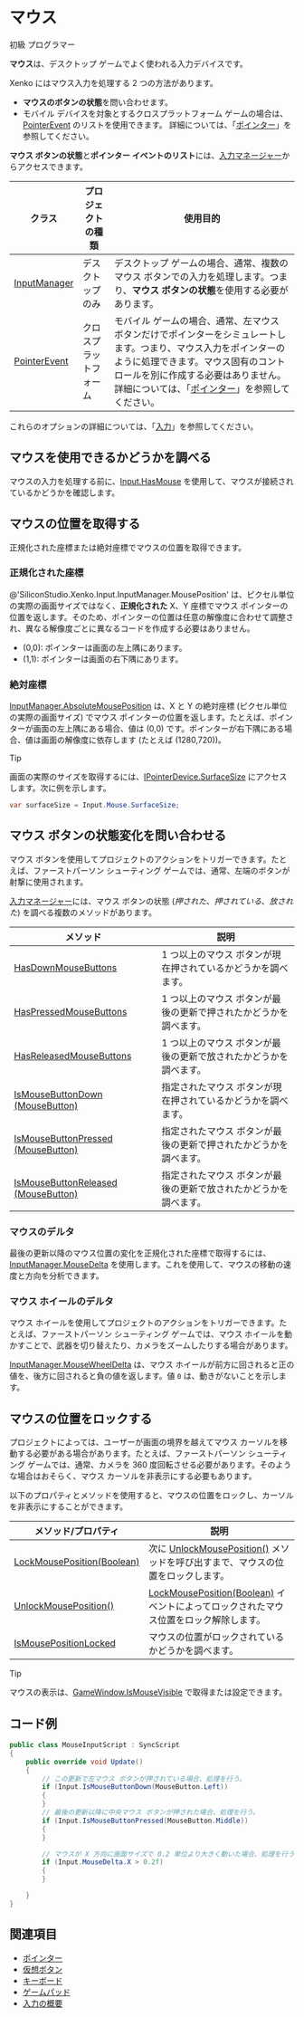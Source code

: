 # マウス

<span class="label label-doc-level">初級</span>
<span class="label label-doc-audience">プログラマー</span>

**マウス**は、デスクトップ ゲームでよく使われる入力デバイスです。

Xenko にはマウス入力を処理する 2 つの方法があります。

* **マウスのボタンの状態**を問い合わせます。
* モバイル デバイスを対象とするクロスプラットフォーム ゲームの場合は、[PointerEvent](xref:SiliconStudio.Xenko.Input.PointerEvent) のリストを使用できます。
詳細については、「[ポインター](pointers.md)」を参照してください。

**マウス ボタンの状態**と**ポインター イベントのリスト**には、[入力マネージャー](xref:SiliconStudio.Xenko.Input.InputManager)からアクセスできます。

| クラス | プロジェクトの種類 | 使用目的 |
| --- | --- | --- |
| [InputManager](xref:SiliconStudio.Xenko.Input.InputManager) | デスクトップのみ | デスクトップ ゲームの場合、通常、複数のマウス ボタンでの入力を処理します。つまり、**マウス ボタンの状態**を使用する必要があります。 |
| [PointerEvent](xref:SiliconStudio.Xenko.Input.PointerEvent) | クロスプラットフォーム | モバイル ゲームの場合、通常、左マウス ボタンだけでポインターをシミュレートします。つまり、マウス入力をポインターのように処理できます。マウス固有のコントロールを別に作成する必要はありません。詳細については、「[ポインター](pointers.md)」を参照してください。|

これらのオプションの詳細については、「[入力](index.md)」を参照してください。

## マウスを使用できるかどうかを調べる

マウスの入力を処理する前に、[Input.HasMouse](xref:SiliconStudio.Xenko.Input.InputManager.HasMouse) を使用して、マウスが接続されているかどうかを確認します。

## マウスの位置を取得する

正規化された座標または絶対座標でマウスの位置を取得できます。

### 正規化された座標

@'SiliconStudio.Xenko.Input.InputManager.MousePosition' は、ピクセル単位の実際の画面サイズではなく、**正規化された** X、Y 座標でマウス ポインターの位置を返します。そのため、ポインターの位置は任意の解像度に合わせて調整され、異なる解像度ごとに異なるコードを作成する必要はありません。

* (0,0): ポインターは画面の左上隅にあります。
* (1,1): ポインターは画面の右下隅にあります。

### 絶対座標

[InputManager.AbsoluteMousePosition](xref:SiliconStudio.Xenko.Input.InputManager.AbsoluteMousePosition) は、X と Y の絶対座標 (ピクセル単位の実際の画面サイズ) でマウス ポインターの位置を返します。たとえば、ポインターが画面の左上隅にある場合、値は (0,0) です。ポインターが右下隅にある場合、値は画面の解像度に依存します (たとえば (1280,720))。

> [!TIP]
> 画面の実際のサイズを取得するには、[IPointerDevice.SurfaceSize](xref:SiliconStudio.Xenko.Input.IPointerDevice.SurfaceSize) にアクセスします。次に例を示します。
> ```cs
> var surfaceSize = Input.Mouse.SurfaceSize;
> ```

## マウス ボタンの状態変化を問い合わせる

マウス ボタンを使用してプロジェクトのアクションをトリガーできます。たとえば、ファーストパーソン シューティング ゲームでは、通常、左端のボタンが射撃に使用されます。

[入力マネージャー](xref:SiliconStudio.Xenko.Input.InputManager)には、マウス ボタンの状態 (_押された_、_押されている_、_放された_) を調べる複数のメソッドがあります。

| メソッド | 説明
| ------ | ---
| [HasDownMouseButtons](xref:SiliconStudio.Xenko.Input.InputManager.HasDownMouseButtons) | 1 つ以上のマウス ボタンが現在押されているかどうかを調べます。
| [HasPressedMouseButtons](xref:SiliconStudio.Xenko.Input.InputManager.HasPressedMouseButtons) | 1 つ以上のマウス ボタンが最後の更新で押されたかどうかを調べます。
| [HasReleasedMouseButtons](xref:SiliconStudio.Xenko.Input.InputManager.HasReleasedMouseButtons) | 1 つ以上のマウス ボタンが最後の更新で放されたかどうかを調べます。
| [IsMouseButtonDown (MouseButton)](xref:SiliconStudio.Xenko.Input.InputManager.IsMouseButtonDown\(SiliconStudio.Xenko.Input.MouseButton\)) | 指定されたマウス ボタンが現在押されているかどうかを調べます。
| [IsMouseButtonPressed (MouseButton)](xref:SiliconStudio.Xenko.Input.InputManager.IsMouseButtonPressed\(SiliconStudio.Xenko.Input.MouseButton\)) | 指定されたマウス ボタンが最後の更新で押されたかどうかを調べます。
| [IsMouseButtonReleased (MouseButton)](xref:SiliconStudio.Xenko.Input.InputManager.IsMouseButtonReleased\(SiliconStudio.Xenko.Input.MouseButton\)) | 指定されたマウス ボタンが最後の更新で放されたかどうかを調べます。

### マウスのデルタ

最後の更新以降のマウス位置の変化を正規化された座標で取得するには、[InputManager.MouseDelta](xref:SiliconStudio.Xenko.Input.InputManager.MouseDelta) を使用します。これを使用して、マウスの移動の速度と方向を分析できます。

### マウス ホイールのデルタ

マウス ホイールを使用してプロジェクトのアクションをトリガーできます。たとえば、ファーストパーソン シューティング ゲームでは、マウス ホイールを動かすことで、武器を切り替えたり、カメラをズームしたりする場合があります。

[InputManager.MouseWheelDelta](xref:SiliconStudio.Xenko.Input.InputManager.MouseWheelDelta) は、マウス ホイールが前方に回されると正の値を、後方に回されると負の値を返します。値 `0` は、動きがないことを示します。

## マウスの位置をロックする

プロジェクトによっては、ユーザーが画面の境界を越えてマウス カーソルを移動する必要がある場合があります。たとえば、ファーストパーソン シューティング ゲームでは、通常、カメラを 360 度回転させる必要があります。そのような場合はおそらく、マウス カーソルを非表示にする必要もあります。

以下のプロパティとメソッドを使用すると、マウスの位置をロックし、カーソルを非表示にすることができます。

| メソッド/プロパティ | 説明 |
| --- | --- |
| [LockMousePosition(Boolean)](xref:SiliconStudio.Xenko.Input.InputManager.LockMousePosition\(System.Boolean\)) | 次に [UnlockMousePosition()](xref:SiliconStudio.Xenko.Input.InputManager.UnlockMousePosition) メソッドを呼び出すまで、マウスの位置をロックします。
| [UnlockMousePosition()](xref:SiliconStudio.Xenko.Input.InputManager.UnlockMousePosition) | [LockMousePosition(Boolean)](xref:SiliconStudio.Xenko.Input.InputManager.LockMousePosition\(System.Boolean\)) イベントによってロックされたマウス位置をロック解除します。
| [IsMousePositionLocked](xref:SiliconStudio.Xenko.Input.InputManager.IsMousePositionLocked) | マウスの位置がロックされているかどうかを調べます。

> [!TIP]
> マウスの表示は、[GameWindow.IsMouseVisible](xref:SiliconStudio.Xenko.Games.GameWindow.IsMouseVisible) で取得または設定できます。

## コード例

```cs
public class MouseInputScript : SyncScript
{
	public override void Update()
	{
		// この更新で左マウス ボタンが押されている場合、処理を行う。
		if (Input.IsMouseButtonDown(MouseButton.Left))
		{   
		}
		// 最後の更新以降に中央マウス ボタンが押された場合、処理を行う。
		if (Input.IsMouseButtonPressed(MouseButton.Middle))
		{  
		}

		// マウスが X 方向に画面サイズで 0.2 単位より大きく動いた場合、処理を行う。
		if (Input.MouseDelta.X > 0.2f)
		{
		}

	}
}
```

## 関連項目

* [ポインター](pointers.md)
* [仮想ボタン](virtual-buttons.md)
* [キーボード](keyboards.md)
* [ゲームパッド](gamepads.md)
* [入力の概要](index.md)
